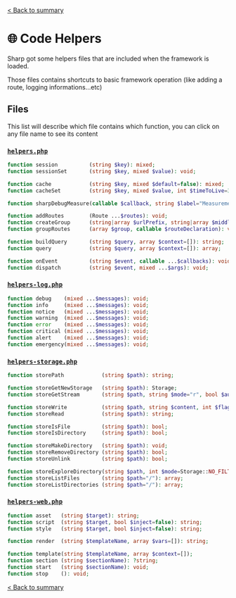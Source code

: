 [< Back to summary](../home.md)

# 🌐 Code Helpers

Sharp got some helpers files that are included when the framework is loaded.

Those files contains shortcuts to basic framework operation (like adding a route, logging informations...etc)

## Files

This list will describe which file contains which function,
you can click on any file name to see its content


### [`helpers.php`](../../Helpers/helpers.php)
```php
function session          (string $key): mixed;
function sessionSet       (string $key, mixed $value): void;

function cache            (string $key, mixed $default=false): mixed;
function cacheSet         (string $key, mixed $value, int $timeToLive=3600*24): void;

function sharpDebugMeasure(callable $callback, string $label="Measurement"): void;

function addRoutes        (Route ...$routes): void;
function createGroup      (string|array $urlPrefix, string|array $middlewares): array;
function groupRoutes      (array $group, callable $routeDeclaration): void;

function buildQuery       (string $query, array $context=[]): string;
function query            (string $query, array $context=[]): array;

function onEvent          (string $event, callable ...$callbacks): void;
function dispatch         (string $event, mixed ...$args): void;
```


### [`helpers-log.php`](../../Helpers/helpers-log.php)
```php
function debug    (mixed ...$messages): void;
function info     (mixed ...$messages): void;
function notice   (mixed ...$messages): void;
function warning  (mixed ...$messages): void;
function error    (mixed ...$messages): void;
function critical (mixed ...$messages): void;
function alert    (mixed ...$messages): void;
function emergency(mixed ...$messages): void;
```


### [`helpers-storage.php`](../../Helpers/helpers-storage.php)
```php
function storePath            (string $path): string;

function storeGetNewStorage   (string $path): Storage;
function storeGetStream       (string $path, string $mode="r", bool $autoclose=true): mixed;

function storeWrite           (string $path, string $content, int $flags=0): void;
function storeRead            (string $path): string;

function storeIsFile          (string $path): bool;
function storeIsDirectory     (string $path): bool;

function storeMakeDirectory   (string $path): void;
function storeRemoveDirectory (string $path): bool;
function storeUnlink          (string $path): bool;

function storeExploreDirectory(string $path, int $mode=Storage::NO_FILTER): array;
function storeListFiles       (string $path="/"): array;
function storeListDirectories (string $path="/"): array;
```


### [`helpers-web.php`](../../Helpers/helpers-web.php)
```php
function asset   (string $target): string;
function script  (string $target, bool $inject=false): string;
function style   (string $target, bool $inject=false): string;

function render  (string $templateName, array $vars=[]): string;

function template(string $templateName, array $context=[]);
function section (string $sectionName): ?string;
function start   (string $sectionName): void;
function stop    (): void;
```





[< Back to summary](../home.md)